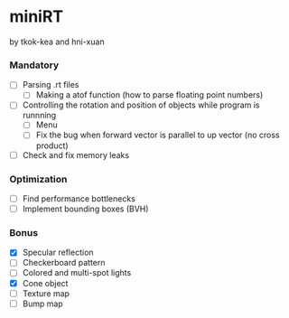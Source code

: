 # miniRT
by tkok-kea and hni-xuan

### Mandatory
- [ ] Parsing .rt files
    - [ ] Making a atof function (how to parse floating point numbers)
- [ ] Controlling the rotation and position of objects while program is runnning
    - [ ] Menu
    - [ ] Fix the bug when forward vector is parallel to up vector (no cross product)
- [ ] Check and fix memory leaks

### Optimization
- [ ] Find performance bottlenecks
- [ ] Implement bounding boxes (BVH)

### Bonus
- [x] Specular reflection
- [ ] Checkerboard pattern
- [ ] Colored and multi-spot lights
- [x] Cone object
- [ ] Texture map
- [ ] Bump map
